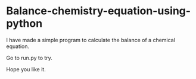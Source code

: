 # Balance-chemistry-equation-using-python
I have made a simple program to calculate the balance of a chemical equation.

Go to run.py to try.

Hope you like it.
